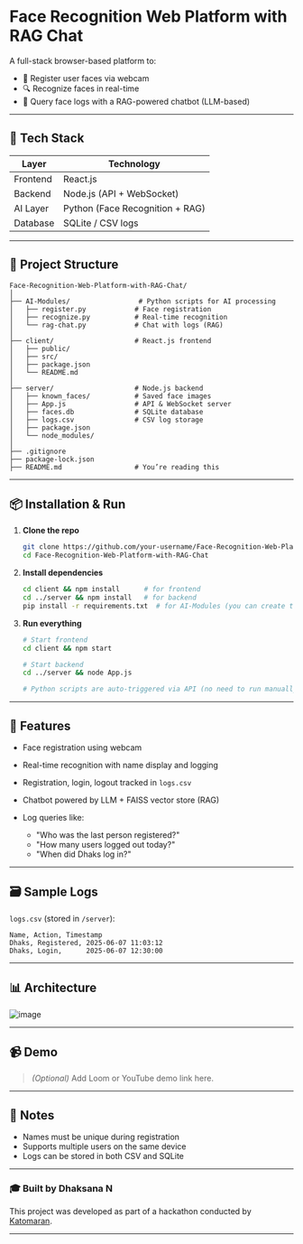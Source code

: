 

# Face Recognition Web Platform with RAG Chat 

A full-stack browser-based platform to:

* 👤 Register user faces via webcam
* 🔍 Recognize faces in real-time
* 💬 Query face logs with a RAG-powered chatbot (LLM-based)

---

## 🧰 Tech Stack

| Layer    | Technology                      |
| -------- | ------------------------------- |
| Frontend | React.js                        |
| Backend  | Node.js (API + WebSocket)       |
| AI Layer | Python (Face Recognition + RAG) |
| Database | SQLite / CSV logs               |

---

## 🚀 Project Structure

```
Face-Recognition-Web-Platform-with-RAG-Chat/
│
├── AI-Modules/                 # Python scripts for AI processing
│   ├── register.py            # Face registration
│   ├── recognize.py           # Real-time recognition
│   └── rag-chat.py            # Chat with logs (RAG)
│
├── client/                    # React.js frontend
│   ├── public/
│   ├── src/
│   ├── package.json
│   └── README.md
│
├── server/                    # Node.js backend
│   ├── known_faces/           # Saved face images
│   ├── App.js                 # API & WebSocket server
│   ├── faces.db               # SQLite database
│   ├── logs.csv               # CSV log storage
│   ├── package.json
│   └── node_modules/
│
├── .gitignore
├── package-lock.json
├── README.md                  # You’re reading this
```

---

## 📦 Installation & Run

1. **Clone the repo**

   ```bash
   git clone https://github.com/your-username/Face-Recognition-Web-Platform-with-RAG-Chat.git
   cd Face-Recognition-Web-Platform-with-RAG-Chat
   ```

2. **Install dependencies**

   ```bash
   cd client && npm install      # for frontend
   cd ../server && npm install   # for backend
   pip install -r requirements.txt  # for AI-Modules (you can create this file)
   ```

3. **Run everything**

   ```bash
   # Start frontend
   cd client && npm start

   # Start backend
   cd ../server && node App.js

   # Python scripts are auto-triggered via API (no need to run manually)
   ```

---

## 🧠 Features

* Face registration using webcam
* Real-time recognition with name display and logging
* Registration, login, logout tracked in `logs.csv`
* Chatbot powered by LLM + FAISS vector store (RAG)
* Log queries like:

  * "Who was the last person registered?"
  * "How many users logged out today?"
  * "When did Dhaks log in?"

---

## 🗃 Sample Logs

`logs.csv` (stored in `/server`):

```
Name, Action, Timestamp
Dhaks, Registered, 2025-06-07 11:03:12
Dhaks, Login,      2025-06-07 12:30:00
```

---

## 📊 Architecture

![image](https://github.com/user-attachments/assets/d53d077d-7b75-4891-89ca-2c624d260a0d)


---

## 📹 Demo

> *(Optional)* Add Loom or YouTube demo link here.

---

## 📝 Notes

* Names must be unique during registration
* Supports multiple users on the same device
* Logs can be stored in both CSV and SQLite

---

### 🎓 Built by Dhaksana N

This project was developed as part of a hackathon conducted by [Katomaran](https://katomaran.com).

---

